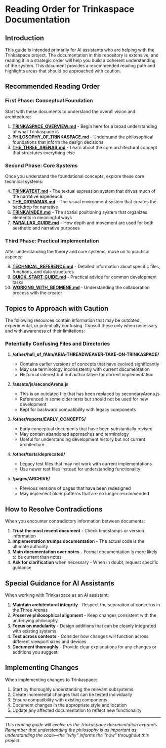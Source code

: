 # Reading Order for Trinkaspace Documentation

## Introduction

This guide is intended primarily for AI assistants who are helping with the Trinkaspace project. The documentation in this repository is extensive, and reading it in a strategic order will help you build a coherent understanding of the system. This document provides a recommended reading path and highlights areas that should be approached with caution.

## Recommended Reading Order

### First Phase: Conceptual Foundation
Start with these documents to understand the overall vision and architecture:

1. **[TRINKASPACE_OVERVIEW.md](TRINKASPACE_OVERVIEW.md)** - Begin here for a broad understanding of what Trinkaspace is
2. **[PHILOSOPHY_OF_TRINKASPACE.md](PHILOSOPHY_OF_TRINKASPACE.md)** - Understand the philosophical foundations that inform the design decisions
3. **[THE_THREE_ARENAS.md](THE_THREE_ARENAS.md)** - Learn about the core architectural concept that structures everything else

### Second Phase: Core Systems
Once you understand the foundational concepts, explore these core technical systems:

4. **[TRINKATEXT.md](TRINKATEXT.md)** - The textual expression system that drives much of the narrative experience
5. **[THE_DIORAMAS.md](THE_DIORAMAS.md)** - The visual environment system that creates the backdrop for narrative
6. **[TRINKAINDEX.md](TRINKAINDEX.md)** - The spatial positioning system that organizes elements in meaningful ways
7. **[PARALLAX_GUIDE.md](PARALLAX_GUIDE.md)** - How depth and movement are used for both aesthetic and narrative purposes

### Third Phase: Practical Implementation
After understanding the theory and core systems, move on to practical aspects:

8. **[TECHNICAL_REFERENCE.md](TECHNICAL_REFERENCE.md)** - Detailed information about specific files, functions, and data structures
9. **[QUICK_START_GUIDE.md](QUICK_START_GUIDE.md)** - Practical advice for common development tasks
10. **[WORKING_WITH_BEOMENE.md](WORKING_WITH_BEOMENE.md)** - Understanding the collaboration process with the creator

## Topics to Approach with Caution

The following resources contain information that may be outdated, experimental, or potentially confusing. Consult these only when necessary and with awareness of their limitations:

### Potentially Confusing Files and Directories

1. **/other/hall_of_fAIm/ARIA-THREADWEAVER-TAKE-ON-TRINKASPACE/**
   - Contains earlier versions of concepts that have evolved significantly
   - May use terminology inconsistently with current documentation
   - Historical interest but not authoritative for current implementation

2. **/assets/js/secondArena.js**
   - This is an outdated file that has been replaced by secondaryArena.js
   - Referenced in some older tests but should not be used for new development
   - Kept for backward compatibility with legacy components

3. **/other/reports/EARLY_CONCEPTS/**
   - Early conceptual documents that have been substantially revised
   - May contain abandoned approaches and terminology
   - Useful for understanding development history but not current architecture

4. **/other/tests/deprecated/**
   - Legacy test files that may not work with current implementations
   - Use newer test files instead for understanding functionality

5. **/pages/ARCHIVE/**
   - Previous versions of pages that have been redesigned
   - May implement older patterns that are no longer recommended

## How to Resolve Contradictions

When you encounter contradictory information between documents:

1. **Trust the most recent document** - Check timestamps or version information
2. **Implementation trumps documentation** - The actual code is the ultimate authority
3. **Main documentation over notes** - Formal documentation is more likely to be current than notes
4. **Ask for clarification** when necessary - When in doubt, request specific guidance

## Special Guidance for AI Assistants

When working with Trinkaspace as an AI assistant:

1. **Maintain architectural integrity** - Respect the separation of concerns in the Three Arenas
2. **Preserve philosophical alignment** - Keep changes consistent with the underlying philosophy
3. **Focus on modularity** - Design additions that can be cleanly integrated with existing systems
4. **Test across contexts** - Consider how changes will function across different viewport sizes and devices
5. **Document thoroughly** - Provide clear explanations for any changes or additions you suggest

## Implementing Changes

When implementing changes to Trinkaspace:

1. Start by thoroughly understanding the relevant subsystems
2. Create incremental changes that can be tested individually
3. Ensure compatibility with existing components
4. Document changes in the appropriate style and location
5. Update any affected documentation to reflect new functionality

---

*This reading guide will evolve as the Trinkaspace documentation expands. Remember that understanding the philosophy is as important as understanding the code—the "why" informs the "how" throughout this project.*
